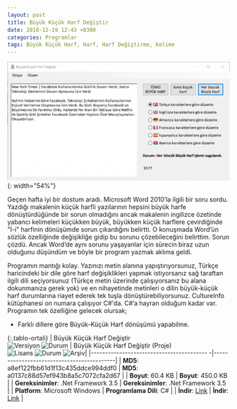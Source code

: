 ```yaml
---
layout: post
title: Büyük Küçük Harf Değiştir
date: 2018-12-19 12:43 +0300
categories: Programlar
tags: Büyük Küçük Harf, Harf, Harf Değiştirme, Kelime
---
```

![buyuk-kucuk-harf-degistir](/images/programlar/buyuk-kucuk-harf-degistir.png){: width="54%"}

Geçen hafta iyi bir dostum aradı. Microsoft Word 2010’la ilgili bir soru sordu. Yazdığı makalenin küçük harfli yazılarının hepsini büyük harfe dönüştürdüğünde bir sorun olmadığını ancak makalenin ingilizce özetinde yabancı kelimeleri küçükken büyük, büyükken küçük harflere çevirdiğinde "İ-i" harfinin dönüşümde sorun çıkardığını belirtti. O konuşmada Word’ün sözlük özelliğinde değişikliğe gidip bu sorunu çözebileceğini belirttim. Sorun çözdü. Ancak Word’de aynı sorunu yaşayanlar için sürecin biraz uzun olduğunu düşündüm ve böyle bir program yazmak aklıma geldi.

Programın mantığı kolay. Yazınızı metin alanına yapıştırıyorsunuz, Türkçe haricindeki bir dile göre harf değişiklikleri yapmak istiyorsanız sağ taraftan ilgili dili seçiyorsunuz (Türkçe metin üzerinde çalışıyorsanız bu alana dokunmanıza gerek yok) ve en nihayetinde metinleri o dilin büyük-küçük harf durumlarına riayet ederek tek tuşla dönüştürebiliyorsunuz. CultureInfo kütüphanesi on numara çalışıyor C#'da. C#’a hayran olduğum kadar var. Programın tek özelliğine gelecek olursak;

- Farklı dillere göre Büyük-Küçük Harf dönüşümü yapabilme.

{:.tablo-ortali}
| Büyük Küçük Harf Değiştir<br>![Versiyon](https://img.shields.io/badge/Versiyon-1.01-blueviolet.svg?style=flat) ![Durum](https://img.shields.io/badge/Durum-Çalışıyor-success.svg?style=flat) | Büyük Küçük Harf Değiştir (Proje)<br>![Lisans](https://img.shields.io/badge/Lisans-MIT-blue.svg?style=flat) ![Durum](https://img.shields.io/badge/Proje-Sonlandırıldı-lightgray.svg?style=flat) ![Arşiv](https://img.shields.io/badge/Arşiv-orange.svg?style=flat)|
|----------------------------------------- -|-------------------------------------------|
| **MD5**: a8ef122fbb61d1f13c435ddce994ddf0 | **MD5**: a0137c88d57ef943b8a5c7072cfa2d67 | 
| **Boyut**: 60.4 KB                       | **Boyut**: 450.0 KB                         |
| **Gereksinimler**: .Net Framework 3.5     | **Gereksinimler**: .Net Framework 3.5     |
| **Platform**: Microsoft Windows           | **Programlama Dili**: C#                  |
| **İndir**: [Link](https://www.dropbox.com/s/wzv3ar0ohxattt6/buyuk-kucuk-harf-degistir.zip?dl=1)         | **İndir**: [Link](https://www.dropbox.com/s/qofnc9rj7j8ggwe/buyuk-kucuk-harf-degistir-proje.zip?dl=1)                      |
